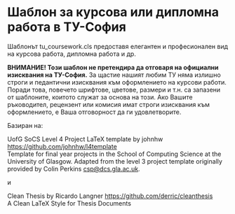 # Шаблон за курсова или дипломна работа в ТУ-София

Шаблонът tu_coursework.cls предоставя елегантен и професионален вид на курсова работа, дипломна работа и др.

**ВНИМАНИЕ! Този шаблон не претендира да отговаря на официални изисквания на ТУ-София.**
За щастие нашият любим ТУ няма излишно строги и педантични изисквания към оформлението на курсови работи. Поради това, повечето шрифтове, цветове, размери и т.н. са запазени от шаблоните, коитото служат за основа на този. Ако Вашите ръководител, рецензент или комисия имат строги изисквания към оформлението, е Ваша отговорност да ги удовлетворите.

Базиран на:

UofG SoCS Level 4 Project LaTeX template by johnhw
https://github.com/johnhw/l4template  
Template for final year projects in the School of Computing Science at the
University of Glasgow. Adapted from the level 3 project template originally
provided by Colin Perkins <csp@dcs.gla.ac.uk>.

и

Clean Thesis by Ricardo Langner
https://github.com/derric/cleanthesis  
A Clean LaTeX Style for Thesis Documents
